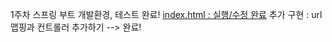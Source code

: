 1주차 스프링 부트 개발환경, 테스트 완료!
[index.html : 실행/수정 완료](https://github.com/Ohhaeseo)
추가 구현 : url 맵핑과 컨트롤러 추가하기 --> 완료!

